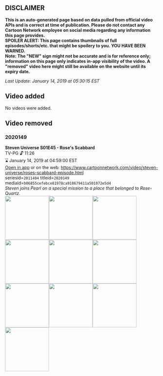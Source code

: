 ## DISCLAIMER
**This is an auto-generated page based on data pulled from official video APIs and is correct at time of publication. Please do not contact any Cartoon Network employee on social media regarding any information this page provides.**  
**SPOILER ALERT: This page contains thumbnails of full episodes/shorts/etc. that might be spoilery to you. YOU HAVE BEEN WARNED.**  
**Note: The "NEW" sign might not be accurate and is for reference only; information on this page only indicates in-app visibility of the video. A "removed" video here might still be available on the website until its expiry date.**  

_Last Update: January 14, 2019 at 05:30:15 EST_
## Video added
No videos were added.
## Video removed
### 2020149
**Steven Universe S01E45 - Rose's Scabbard**  
TV-PG 🔓 11:26  
⌛ January 14, 2019 at 04:59:00 EST  
[Open in app](https://tinyurl.com/yb74jgmz) or on the web: https://www.cartoonnetwork.com/video/steven-universe/roses-scabbard-episode.html  
seriesid=`2011404` titleid=`2020149` mediaid=`b06855cefebce81978ca910679411a501072e5d4`  
_Steven joins Pearl on a special mission to a place that belonged to Rose-Quartz._  
<a href="https://s3.amazonaws.com/cartoonorchestrator/2020149_001_1280x720.jpg"><img src="https://s3.amazonaws.com/cartoonorchestrator/2020149_001_640x360.jpg" height="144px" /></a><a href="https://s3.amazonaws.com/cartoonorchestrator/2020149_002_1280x720.jpg"><img src="https://s3.amazonaws.com/cartoonorchestrator/2020149_002_640x360.jpg" height="144px" /></a><a href="https://s3.amazonaws.com/cartoonorchestrator/2020149_003_1280x720.jpg"><img src="https://s3.amazonaws.com/cartoonorchestrator/2020149_003_640x360.jpg" height="144px" /></a><a href="https://s3.amazonaws.com/cartoonorchestrator/2020149_004_1280x720.jpg"><img src="https://s3.amazonaws.com/cartoonorchestrator/2020149_004_640x360.jpg" height="144px" /></a><a href="https://s3.amazonaws.com/cartoonorchestrator/2020149_005_1280x720.jpg"><img src="https://s3.amazonaws.com/cartoonorchestrator/2020149_005_640x360.jpg" height="144px" /></a><a href="https://s3.amazonaws.com/cartoonorchestrator/2020149_006_1280x720.jpg"><img src="https://s3.amazonaws.com/cartoonorchestrator/2020149_006_640x360.jpg" height="144px" /></a><a href="https://s3.amazonaws.com/cartoonorchestrator/2020149_007_1280x720.jpg"><img src="https://s3.amazonaws.com/cartoonorchestrator/2020149_007_640x360.jpg" height="144px" /></a><a href="https://s3.amazonaws.com/cartoonorchestrator/2020149_008_1280x720.jpg"><img src="https://s3.amazonaws.com/cartoonorchestrator/2020149_008_640x360.jpg" height="144px" /></a><a href="https://s3.amazonaws.com/cartoonorchestrator/2020149_009_1280x720.jpg"><img src="https://s3.amazonaws.com/cartoonorchestrator/2020149_009_640x360.jpg" height="144px" /></a><a href="https://s3.amazonaws.com/cartoonorchestrator/2020149_010_1280x720.jpg"><img src="https://s3.amazonaws.com/cartoonorchestrator/2020149_010_640x360.jpg" height="144px" /></a>
